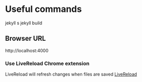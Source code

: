 # Useful commands
jekyll s
jekyll build

## Browser URL
http://localhost:4000

### Use LiveReload Chrome extension
LiveReload will refresh changes when files are saved
[LiveReload](https://chrome.google.com/webstore/detail/livereload/jnihajbhpnppcggbcgedagnkighmdlei)